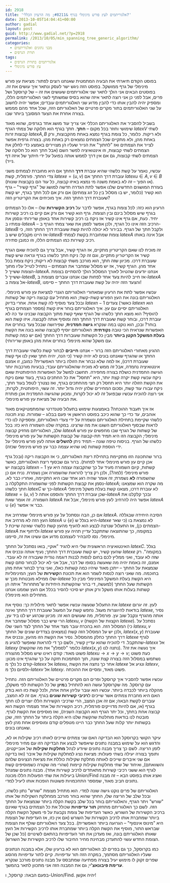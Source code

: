 ```yaml
---
id: 2918
title: 'אלגוריתמים לעץ פורש מינימלי בגרף &#8211; מה הרעיון הכללי?'
date: 2013-10-05T14:04:41+00:00
author: gadial
layout: post
guid: http://www.gadial.net/?p=2918
permalink: /2013/10/05/min_spanning_tree_generic_algorithm/
categories:
  - מבני נתונים ואלגוריתמים
  - תורת הגרפים
tags:
  - אלגוריתמים בתורת הגרפים
  - עץ פורש מינימלי
---
```

בפוסט הקודם תיארתי את הבעיה המתמטית שאנחנו רוצים לפתור: מציאת עץ פורש מינימלי של גרף ממושקל. בפוסט הזה ניגש ישר לעסק ונתאר איך עושים את זה. בפוסטים הבאים אני הולך לתאר שני אלגוריתמים שעושים את זה &#8211; של קרוסקל ושל פרים, אבל לפני כן אני רוצה לתאר איזה שהוא בסיס שמשותף לשני האלגוריתמים הללו, ומספיק יהיה להבין אותו כדי להבין מדוע שני האלגוריתמים עובדים; אפשר יהיה לחשוב על שני האלגוריתמים בתור מקרים פרטיים של האלגוריתם הזה, שכל אחד מהם מממש בצורה אחרת את הצעד המסובך ביותר שבו.

בשביל להסביר את האלגוריתם הכללי אני צריך עוד מושג אחד בגרפים, שהוא מאוד שימושי וחוזר בכל מקום &#8211; **חתך**. חתך בגרף הוא חלוקה של צמתי הגרף $latex V$ לשתי קבוצות זרות $latex A,B$ ולא ריקות. כלומר, כל צומת בגרף נמצא באחת מהקבוצות, ורק באחת מהן, ולא מתקיים שכל הצמתים נמצאים רק באחת מהן. בצורה גרפית אפשר לצייר את הצמתים ואז "לחתוך" את הנייר שעליו הן מצויירים באמצע כדי לחלק את הצמתים לשתי קבוצות, וזו אינטואיציה לפשר השם (אבל חתך הוא כל חלוקה של הצמתים לשתי קבוצות, גם אם אין דרך לממש אותה בפועל על ידי חיתוך של איזה דף נייר).

עכשיו, נאמר על קשת כלשהי שהיא עוברת **דרך** החתך אם היא מחוברת לצמתים משני צדי החתך. פורמלית, קשת $latex e=(u,v)$ עוברת דרך החתך אם $latex u\in A, v\in B$ (או הפוך &#8211; זה לא באמת משנה מי נמצא באיזו קבוצה, כל עוד הם בקבוצות שונות). בעזרת המושגים החדשים שלנו אפשר לתת הגדרה חדשה למושג של "גרף קשיר" &#8211; גרף הוא קשיר (כלומר, יש בו מסלול בין כל זוג צמתים) אם ורק אם לכל חתך בגרף, יש קשת שעוברת דרך החתך הזה. איך מוכיחים את הקריטריון הזה?

הרעיון הוא כזה: לכל צומת בגרף, אפשר לדבר על **רכיב הקשירות** שלו &#8211; אלו כל הצמתים בגרף שיש מסלול בינם ובין הצומת. גרף הוא קשיר אם ורק אם קיים בו רכיב קשירות יחיד. כעת, אם גרף אינו קשיר אז ניקח בו רכיב קשירות אחד באופן שרירותי ונסמן את צמתיו ב-$latex A$ &#8211; הרכיב הזה אינו כל הגרף, ולכן אפשר לסמן את שאר צמתי הגרף ב-$latex B$ ולקבל חתך של הגרף. בבירור לא יכולה להיות קשת שעוברת דרך החתך הזה, כי אז היינו מקבלים שיש ב-$latex B$ צומת שמחוברת בקשת לצמתי $latex A$ אבל אינה באותו רכיב קשירות כמו הצמתים הללו, וזו כמובן סתירה.

זה מוכיח לנו שאם הקריטריון מתקיים, אז הגרף קשיר, אבל צריך גם להוכיח שאם הגרף קשיר אז הקריטריון מתקיים, וגם זה קל: ניקח חתך כלשהו בגרף ונראה שיש קשת שעוברת דרכו. מכיוון שזה חתך, הוא מורכב משתי קבוצות לא ריקות; ניקח צומת בכל אחד מהן. הגרף קשיר, אז יש מסלול שמחבר את הצמתים &#8211; נתחיל לטייל עליו מתוך הצומת ששייך ל-$latex A$. אנחנו יודעים שהטיול לאורך המסלול הולך להסתיים בצומת ששייך ל-$latex B$, אז חייב להיות צעד אחד לפחות שבו אנחנו עוברים מצומת ב-$latex A$ אל צומת ב-$latex B$, והצעד הזה יהיה על קשת שעוברת דרך החתך &#8211; סיימנו!

עכשיו אפשר לתת את הרעיון שמאחורי האלגוריתם הגנרי למציאת עץ פורש מינימלי. האלגוריתם בונה את העץ הפורש קשת-קשת; הוא מתחיל עם קבוצה ריקה של קשתות ובכל צעד מוסיף לה קשת אחת. אחרי בדיוק $latex n-1$ צעדים (כאשר $latex n$ הוא מספר הצמתים בגרף) האלגוריתם יסיים עם עץ. איך האלגוריתם בוחר איזו קשת להוסיף? הוא מוצא חתך כלשהו של הגרף שאף קשת מתוך הקבוצה שבנינו עד כה לא עוברת דרכו, ובוחר קשת שעוברת דרך החתך הזה ומוסיף אותה לקבוצה. איזו קשת הוא בוחר? ובכן, הוא נוקט במה שנקרא **גישה חמדנית**, שפירושה שבכל צעד בוחרים את האפשרות שנראית הכי טובה **נקודתית**: האלגוריתם יוסיף לקבוצה שהוא בונה את הקשת **בעלת המשקל הקטן ביותר** מבין כל הקשתות שעוברות דרך החתך (אם יש כמה קשתות עם משקל שהוא מינימלי בוחרים אחת מהן באופן שרירותי).

ההגיון מאחורי האלגוריתם הזה ברור &#8211; אנחנו **חייבים** לבחור קשת כלשהי שעוברת דרך החתך או שהגרף שאנחנו בונים לא יהיה קשיר (כי הנה, יהיה חתך שאין לנו אף קשת שעוברת דרכו), אז למה שלא נבחר את הזולה ביותר האפשרית? כמובן, זו אמנם אינטואיציה נחמדה, אבל זה ממש לא מוכיח שהאלגוריתם עובד; בבעיות מורכבות יותר הגישה החמדנית כושלת בצורה מחפירה. תחשבו למשל על האפשרות ההיפותטית שאם ניקח עכשיו קשת יקרה קצת יותר, היא "תחסל" את כל החתכים בגרף, בעוד שאם ניקח את הקשת הזולה יותר היא תחסל רק חצי מהחתכים בגרף, ואז נצטרך לטפל בעוד חתך, ניקח עבורו עוד קשת, וסכום המחירים שלהן יהיה גדול יותר. זה עשוי, היפותטית, לקרות; אני רוצה להוכיח עכשיו שבפועל זה לא יכול לקרות, ומכאן שהגישה החמדנית אכן פותרת את הבעיה של מציאת עץ פורש מינימלי.

אז איך תעבוד ההוכחה? באמצעות שימוש בתעלול סטנדרטי שהמתמטיקאים מאוד אוהבים, עד כדי כך שהוא כיכב בפוסט הראשון אי פעם בבלוג &#8211; שמורות. נציג תכונה כלשהי שקיימת בתחילת האלגוריתם ונשמרת על ידי צעדי האלגוריתם, ומספיקה לנו כדי לראות שבסוף האלגוריתם השגנו את מה שרצינו. במקרה שלנו השמורה היא כזו: בכל שלב, האלגוריתם מחזיק קבוצה $latex A$ של קשתות של הגרף שבו מחפשים עץ פורש מינימלי; הקבוצה הזו היא תמיד תת-קבוצה של קבוצת הקשתות של עץ פורש מינימלי כלשהו של הגרף. בניסוח טיפה שונה &#8211; תמיד ניתן **להשלים** אותה לעץ פורש מינימלי על ידי הוספת קשתות (או שהיא עצמה כבר עץ פורש מינימלי שכזה).

ברור שהתכונה הזו מתקיימת בתחילת ריצת האלגוריתם, כי אז הקבוצה ריקה (ובכל גרף אכן קיים עץ פורש מינימלי אחד לפחות). ברור גם שבסוף ריצת האלגוריתם, כאשר בקבוצה יש $latex n-1$ קשתות, קיום השמורה מעיד על כך שהקבוצה עצמה היא עץ פורש מינימלי (למה?), ולכן רק צריך להראות שהשמורה אכן נשמרת. נניח אם כן שהשמורה **לא** נשמרת; זה אומר שהיה רגע אחד שבו היא התקיימה, ואחריו כבר לא. נסמן את קבוצת הקשתות לפני שהשמורה התקלקלה ב-$latex A$; מה שקרה הוא שמצאנו חתך כלשהו $latex C$ כך ש-$latex A$ לא עוברת דרכו, מצאנו קשת בעלת משקל מינימלי $latex e=(u,v)$ שכן עוברת דרך החתך והוספנו אותה ל-$latex A$ ובכך קלקלנו את השמורה. זה אומר שאת $latex A$ אפשר היה להרחיב לעץ פורש מינימלי, אבל את $latex A\cup\left\{e\right\}$ כבר אי אפשר.

אם כן, הבה ונסתכל על עץ פורש מינימלי שמרחיב את $latex A$. הסיבה היחידה שבגללה העץ הזה לא מרחיב את $latex A\cup\left\{e\right\}$ היא בגלל ש-$latex e$ לא נמצאת בו (כי שאר הצמתים כן), אז התעלול שנרצה לבצע הוא להעיף מהעץ קשת כלשהי שאינה שייכת ל-$latex A$ ולדחוף את $latex e$ במקומה, כך שהתוצאה שתתקבל עדיין תהיה עץ פורש מינימלי. נסו להבהיר לעצמכם מדוע אם עשינו את זה, סיימנו.

האינטואיציה הראשונית שלי היא להגיד "אוקיי, בואו נסתכל על החתך $latex C$. בגלל שהעץ קשיר, יש קשת שעוברת דרך החתך; נעיף אותה ונכניס את $latex e$ במקומה". רק שזה לא עובד, ואני ממליץ לכם בחום לנסות לבנות דוגמה נגדית שעבורה זה לא עובד. אמנם, זה באמת יהיה מה שאעשה בסופו של דבר, אבל אני לא יכול לבחור סתם קשת שנמצאת על החתך &#8211; ייתכן מאוד שיהיו כמה קשתות כאלו, ואני צריך לבחור אחת מהן בחוכמה. מה שאני רוצה לנסות לשמר הוא את תכונת ה**קשירות** של העץ; המינימליות שלו ממילא מובטחת מכך ש-$latex e$ היא הקשת בעלת המשקל המינימלי מבין כל הקשתות שעל החתך (למעשה, די ברור שהקשתות היחידות ש"מתחרות" איתה הן קשתות בעלות אותו משקל ורק אותן יש סיכוי להסיר בכלל אם העץ שממנו אנחנו מתחילים הוא מינימלי).

את התעלול שנעשה עכשיו אפשר לתאר מילולית כך: נוסיף את $latex e$ לעץ. זה יגרום בודאות להיווצרות מעגל. נחפש קשת על המעגל שעוברת דרך החתך ואינה $latex e$, נסיר אותה מהגרף ונקבל שוב עץ. פורמלית, מה שעושים הוא זה: מכיוון שכרגע יש לנו ביד עץ, הרי שיש כבר מסלול שמחבר את $latex u,v$ (הקצוות של הקשת $latex e$). נסתכל על המסלול הזה. הוא בהכרח עובר מצד אחד של החתך לצד השני שלו (כי $latex u,v$ נמצאים בצדדים שונים של החתך) ולכן יש על המסלול הזה קשת, $latex (x,y)$ שעוברת דרך החתך כחלק מהמסלול. נסיר את הקשת הזו מהעץ, ונכניס את $latex e$ לגרף שהתקבל. די להוכיח שהוא עדיין קשיר, ולשם כך די להראות שאפשר להגיע מ-$latex x$ אל $latex y$ (כלומר "לסמלץ" את מה שהקשת $latex (x,y)$ נתנה לנו). איך נעשה את זה? פשוט מאוד: קודם ראינו שיש מסלול מהצורה $latex u\rightarrow x\rightarrow y\rightarrow v$; כעת פשוט נשתמש במסלול הזה בצורה קצת שונה, תוך הסתמכות חזקה על כך שהגרף אינו מכוון: קודם כל נלך מ-$latex x$ אל $latex u$, אחר כך נחצה את הקשת $latex e$ ונגיע אל $latex v$, ולסיום נלך מ-$latex v$ אל $latex y$. פשוט מאוד, ומסיים את ההוכחה.

עכשיו אפשר להסביר איך קרוסקל ופרים הם מקרים פרטיים של האלגוריתם הזה. נתחיל עם קרוסקל. מה שקרוסקל עושה הוא להתחיל ב**מיון** של כל הקשתות לפי משקלן, מהקלה ביותר לכבדה ביותר. עכשיו הוא עובר עליהן אחת אחת, ולכל קשת כזו הוא בודק האם היא מחברת צמתים אשר שייכים ל**רכיבי קשירות שונים** בגרף. אם זה לא המצב, עוברים לקשת הבאה; אם זה אכן המצב, הרי שרכיבי הקשירות הללו יוצרים לנו חתך בגרף (או, אם להיות מדוייקים פורמלית, רכיב הקשירות של אחד מצמתי הקשת הוא קבוצה אחת בחתך, וכל יתר הגרף הוא הקבוצה השניה), ואז מוסיפים את הקשת לגרף. מובטח לנו בודאות מוחלטת שהקשת שלנו היא הקלה ביותר על החתך הזה, שכן בקשתות יותר קלות שעל החתך כבר היינו מטפלים קודם ומוסיפים אחת מהן לעץ שאנחנו בונים.

עיקר הקושי בקרוסקל הוא הבדיקה האם שני צמתים שייכים לאותו רכיב שקילות או לא, והדגש הוא על שימוש במבנה נתונים שיאפשר לבצע את הבדיקה הזו עם מחיר מינימלי לזמן הריצה. לשם כך צריך מבנה נתונים שיודע לנהל **מחלקות שקילות** של אובייקטים, ותומך בצורה יעילה בשתי פעולות: מציאת נציג למחלקת שקילות של איבר (ואז בדיקה אם שני איברים שייכים לאותה מחלקת שקילות כוללת את מציאת הנציגים שלהם והשוואתם), ואיחוד של שתי מחלקות שקילות קיימות (שהרי מה שקורה כשמוסיפים קשת לגרף הוא ששני רכיבי קשירות מתאחדים לרכיב קשירות אחד). מבנה נתונים שמנהל ביעילות את שתי הפעולות הללו מכונה Union/Find ואציג אותו בפוסט הבא &#8211; זה מבנה נתונים חביב מאוד, שמספר התחכמויות פשוטות הופכות אותו ליעיל למדי.

האלגוריתם של פרים נוקט גישה שונה למדי. הוא מתחיל מצומת "שורש" נתון כלשהו, ובכל שלב של הריצה שלו, החתך שהוא בוחר מורכב ממחלקת השקילות של אותו "שורש" ויתר הגרף, והאלגוריתם בוחר בכל שלב בקשת הקלה ביותר שנמצאת על החתך הזה. לשם כך האלגוריתם מתחזק **תור עדיפויות** שכולל את כל הצמתים בגרף שאינם ברכיב הקשירות של השורש, כאשר העדיפות של צומת נקבעת על פי משקל הקשת הקלה ביותר שמחברת אותו לרכיב הקשירות של השורש (אם אין כזו, אז העדיפות של הצומת היא "מינוס אינסוף" &#8211; הגרועה ביותר האפשרית). בכל צעד האלגוריתם שולף את הצומת שבראש התור, מוסיף את הקשת הקלה ביותר שמחברת אותו לרכיב הקשירות אל העץ שאותו האלגוריתם בונה, ואז מעדכן את תור העדיפויות בהתאם לשינויים (כל שכן של הצומת החדש עשוי להתעדכן מבחינת מחיר החיבור שלו לרכיב הקשירות של השורש).

כמו בקרוסקל, כך גם בפרים לב האלגוריתם הוא לא ברעיון שלו, אלא במבנה הנתונים שעליו האלגוריתם מסתמך, במקרה הזה תור עדיפויות. קיים לתור עדיפויות מהסוג שפרים זקוק לו מימוש יעיל בצורה מפתיעה שמתבסס על מבנה נתונים מורכב שנקרא **ערימת פיבונאצ'י**; גם את המבנה הזה אני מתכוון לתאר בהמשך.

בפעם הבאה: קרוסקל, ו-Union/Find. יהיה אקשן!